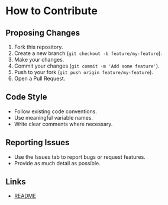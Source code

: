# How to Contribute

## Proposing Changes
1. Fork this repository.
2. Create a new branch (`git checkout -b feature/my-feature`).
3. Make your changes.
4. Commit your changes (`git commit -m 'Add some feature'`).
5. Push to your fork (`git push origin feature/my-feature`).
6. Open a Pull Request.

## Code Style
- Follow existing code conventions.
- Use meaningful variable names.
- Write clear comments where necessary.

## Reporting Issues
- Use the Issues tab to report bugs or request features.
- Provide as much detail as possible.

## Links
- [README](./README.md)
